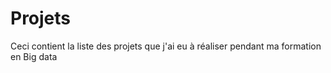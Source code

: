 # Projets
Ceci contient la liste des projets que j'ai eu à réaliser pendant ma formation en Big data 
